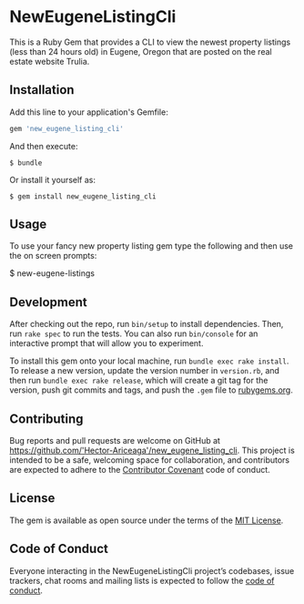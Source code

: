 # NewEugeneListingCli

This is a Ruby Gem that provides a CLI to view the newest property listings (less than 24 hours old) in Eugene, Oregon that are posted on the real estate website Trulia.

## Installation

Add this line to your application's Gemfile:

```ruby
gem 'new_eugene_listing_cli'
```

And then execute:

    $ bundle

Or install it yourself as:

    $ gem install new_eugene_listing_cli

## Usage

To use your fancy new property listing gem type the following and then use the on screen prompts:

  $ new-eugene-listings

## Development

After checking out the repo, run `bin/setup` to install dependencies. Then, run `rake spec` to run the tests. You can also run `bin/console` for an interactive prompt that will allow you to experiment.

To install this gem onto your local machine, run `bundle exec rake install`. To release a new version, update the version number in `version.rb`, and then run `bundle exec rake release`, which will create a git tag for the version, push git commits and tags, and push the `.gem` file to [rubygems.org](https://rubygems.org).

## Contributing

Bug reports and pull requests are welcome on GitHub at https://github.com/'Hector-Ariceaga'/new_eugene_listing_cli. This project is intended to be a safe, welcoming space for collaboration, and contributors are expected to adhere to the [Contributor Covenant](http://contributor-covenant.org) code of conduct.

## License

The gem is available as open source under the terms of the [MIT License](https://opensource.org/licenses/MIT).

## Code of Conduct

Everyone interacting in the NewEugeneListingCli project’s codebases, issue trackers, chat rooms and mailing lists is expected to follow the [code of conduct](https://github.com/'Hector-Ariceaga'/new_eugene_listing_cli/blob/master/CODE_OF_CONDUCT.md).
